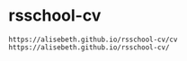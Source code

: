 # rsschool-cv


    https://alisebeth.github.io/rsschool-cv/cv
    https://alisebeth.github.io/rsschool-cv/
